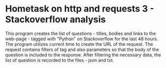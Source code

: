 # Hometask on http and requests 3 - Stackoverflow analysis

This program creates the list of questions  - titles, bodies and links to the web-page - tagged with "Python" on Stackoverflow for the last 48 hours. 
The program utilizes current time to create the URL of the request. The request contains filters of tag and also parameters  so that the body of the question is included to the response. 
After filtering the necessary data, the list of question is recorded to the files - json and txt.
